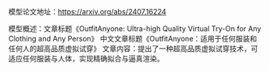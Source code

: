 模型论文地址：https://arxiv.org/abs/2407.16224

模型概述：文章标题《OutfitAnyone: Ultra-high Quality Virtual Try-On for Any Clothing and Any Person》
中文文章标题《OutfitAnyone：适用于任何服装和任何人的超高品质虚拟试穿》
文章内容：提出了一种超高品质虚拟试穿技术，可适应任何服装与人体，实现精确拟合与逼真渲染。
